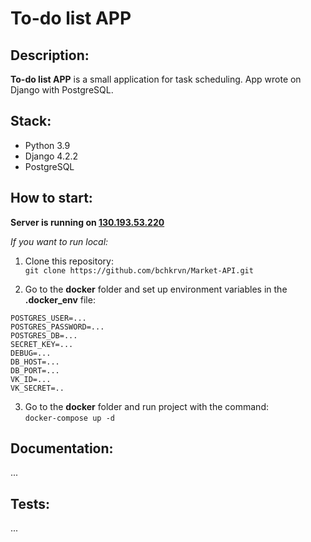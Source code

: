 # To-do list APP

## Description:
**To-do list APP** is a small application for task scheduling. 
App wrote on Django with PostgreSQL.

## Stack:
* Python 3.9
* Django 4.2.2
* PostgreSQL

## How to start:
**Server is running on [130.193.53.220]()**

*If you want to run local:*
1) Clone this repository:    
`git clone https://github.com/bchkrvn/Market-API.git`

2) Go to the **docker** folder and set up environment variables in the **.docker_env** file:  
```
POSTGRES_USER=...
POSTGRES_PASSWORD=...
POSTGRES_DB=...
SECRET_KEY=...
DEBUG=...
DB_HOST=...
DB_PORT=...
VK_ID=...
VK_SECRET=..
```

3) Go to the **docker** folder and run project with the command:  
`docker-compose up -d`


## Documentation:
...

## Tests:
...